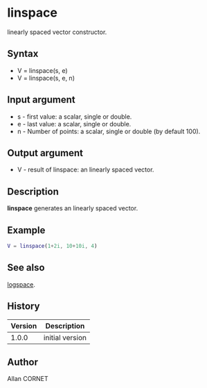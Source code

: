 # linspace

linearly spaced vector constructor.

## Syntax

- V = linspace(s, e)
- V = linspace(s, e, n)

## Input argument

- s - first value: a scalar, single or double.
- e - last value: a scalar, single or double.
- n - Number of points: a scalar, single or double (by default 100).

## Output argument

- V - result of linspace: an linearly spaced vector.

## Description

  <p><b>linspace</b> generates an linearly spaced vector.</p>

## Example

```matlab
V = linspace(1+2i, 10+10i, 4)
```

## See also

[logspace](logspace.md).

## History

| Version | Description     |
| ------- | --------------- |
| 1.0.0   | initial version |

## Author

Allan CORNET
